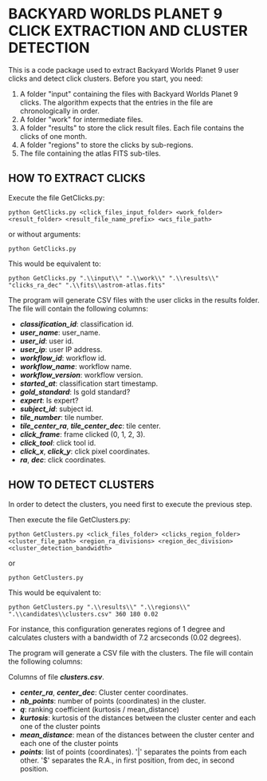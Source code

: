 # BACKYARD WORLDS PLANET 9 CLICK EXTRACTION AND CLUSTER DETECTION

This is a code package used to extract Backyard Worlds Planet 9 user clicks and detect click clusters. Before you start, you need:

1. A folder "input" containing the files with Backyard Worlds Planet 9 clicks. The algorithm expects that the entries in the file are chronologically in order.
2. A folder "work" for intermediate files.
3. A folder "results" to store the click result files. Each file contains the clicks of one month.
4. A folder "regions" to store the clicks by sub-regions.
5. The file containing the atlas FITS sub-tiles.


## HOW TO EXTRACT CLICKS

Execute the file GetClicks.py:

```python GetClicks.py <click_files_input_folder> <work_folder> <result_folder> <result_file_name_prefix> <wcs_file_path>```

or without arguments:

```python GetClicks.py```

This would be equivalent to:

```python GetClicks.py ".\\input\\" ".\\work\\" ".\\results\\" "clicks_ra_dec" ".\\fits\\astrom-atlas.fits"```

The program will generate CSV files with the user clicks in the results folder. The file will contain the following columns:   

- ***classification_id***: classification id.
- ***user_name***: user_name.
- ***user_id***: user id.
- ***user_ip***: user IP address.
- ***workflow_id***: workflow id.
- ***workflow_name***: workflow name.
- ***workflow_version***: workflow version.
- ***started_at***: classification start timestamp.
- ***gold_standard***: Is gold standard?
- ***expert***: Is expert?
- ***subject_id***: subject id.
- ***tile_number***: tile number.
- ***tile_center_ra***, ***tile_center_dec***: tile center.
- ***click_frame***: frame clicked (0, 1, 2, 3). 
- ***click_tool***: click tool id.
- ***click_x***, ***click_y***: click pixel coordinates.
- ***ra***, ***dec***: click coordinates.

## HOW TO DETECT CLUSTERS

In order to detect the clusters, you need first to execute the previous step. 

Then execute the file GetClusters.py:

```python GetClusters.py <click_files_folder> <clicks_region_folder> <cluster_file_path> <region_ra_divisions> <region_dec_division> <cluster_detection_bandwidth>```

or

```python GetClusters.py```

This would be equivalent to:

```python GetClusters.py ".\\results\\" ".\\regions\\" ".\\candidates\\clusters.csv" 360 180 0.02```

For instance, this configuration generates regions of 1 degree and calculates clusters with a bandwidth of 7.2 arcseconds (0.02 degrees).

The program will generate a CSV file with the clusters. The file will contain the following columns:   

Columns of file ***_clusters.csv_***.

- ***center_ra***, ***center_dec***: Cluster center coordinates.
- ***nb_points***: number of points (coordinates) in the cluster.
- ***q***: ranking coefficient (kurtosis / mean_distance)
- ***kurtosis***: kurtosis of the distances between the cluster center and each one of the cluster points
- ***mean_distance***: mean of the distances between the cluster center and each one of the cluster points
- ***points***: list of points (coordinates). '|' separates the points from each other. '$' separates the R.A., in first position, from dec, in second position.  